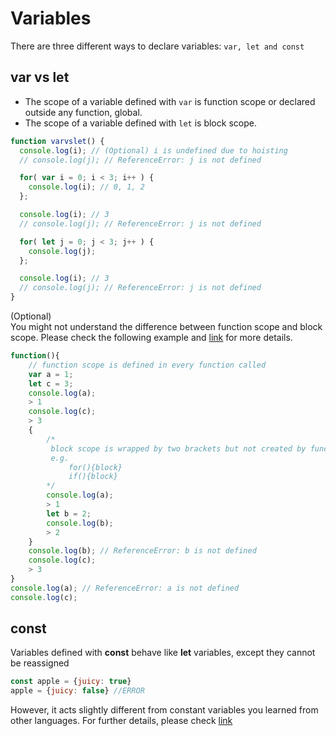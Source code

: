 # Variables

There are three different ways to declare variables: `var, let and const`

## var vs let

* The scope of a variable defined with `var` is function scope or declared outside any function, global.
* The scope of a variable defined with `let` is block scope.

```javascript
function varvslet() {
  console.log(i); // (Optional) i is undefined due to hoisting
  // console.log(j); // ReferenceError: j is not defined

  for( var i = 0; i < 3; i++ ) {
    console.log(i); // 0, 1, 2
  };

  console.log(i); // 3
  // console.log(j); // ReferenceError: j is not defined

  for( let j = 0; j < 3; j++ ) {
    console.log(j);
  };

  console.log(i); // 3
  // console.log(j); // ReferenceError: j is not defined
}
```

\(Optional\)  
You might not understand the difference between function scope and block scope. Please check the following example and [link](https://edgecoders.com/function-scopes-and-block-scopes-in-javascript-25bbd7f293d7) for more details.

```javascript
function(){
    // function scope is defined in every function called
    var a = 1;
    let c = 3;
    console.log(a);
    > 1
    console.log(c);
    > 3
    {
        /*
         block scope is wrapped by two brackets but not created by function
         e.g. 
             for(){block} 
             if(){block}
        */
        console.log(a);
        > 1
        let b = 2;
        console.log(b);
        > 2
    }
    console.log(b); // ReferenceError: b is not defined
    console.log(c);
    > 3
}
console.log(a); // ReferenceError: a is not defined
console.log(c);
```

## const

Variables defined with **const** behave like **let** variables, except they cannot be reassigned

```javascript
const apple = {juicy: true}
apple = {juicy: false} //ERROR
```

However, it acts slightly different from constant variables you learned from other languages. For further details, please check [link](https://www.w3schools.com/js/js_const.asp)

